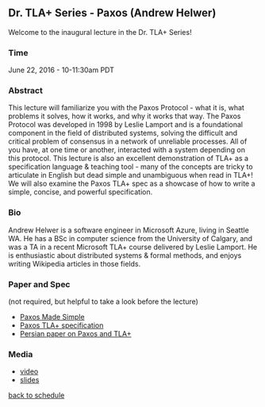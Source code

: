 ## Dr. TLA+ Series - Paxos (Andrew Helwer)

Welcome to the inaugural lecture in the Dr. TLA+ Series!

### Time
June 22, 2016 - 10-11:30am PDT

### Abstract
This lecture will familiarize you with the Paxos Protocol - what it is, what problems it solves, how it works, and why it works that way. The Paxos Protocol was developed in 1998 by Leslie Lamport and is a foundational component in the field of distributed systems, solving the difficult and critical problem of consensus in a network of unreliable processes. All of you have, at one time or another, interacted with a system depending on this protocol. This lecture is also an excellent demonstration of TLA+ as a specification language & teaching tool - many of the concepts are tricky to articulate in English but dead simple and unambiguous when read in TLA+! We will also examine the Paxos TLA+ spec as a showcase of how to write a simple, concise, and powerful specification.

### Bio
Andrew Helwer is a software engineer in Microsoft Azure, living in Seattle WA. He has a BSc in computer science from the University of Calgary, and was a TA in a recent Microsoft TLA+ course delivered by Leslie Lamport. He is enthusiastic about distributed systems & formal methods, and enjoys writing Wikipedia articles in those fields. 

### Paper and Spec
(not required, but helpful to take a look before the lecture)
+ [Paxos Made Simple](http://research.microsoft.com/en-us/um/people/lamport/pubs/paxos-simple.pdf)
+ [Paxos TLA+ specification](./Paxos.tla)
+ [Persian paper on Paxos and TLA+](./Persian_Doc/README.md)

### Media
+ [video](https://www.youtube.com/watch?v=zCaJSrTmUFA)
+ [slides](./Paxos.pdf)

[back to schedule](https://github.com/tlaplus/DrTLAPlus)
